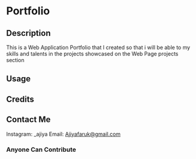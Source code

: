# Portfolio

## Description
This is a Web Application Portfolio that I created so that i will be able to my skills and talents in the projects showcased on the Web Page projects section

## Usage

## Credits

## Contact Me
Instagram: _ajiya
Email: Ajiyafaruk@gmail.com

### Anyone Can Contribute